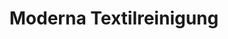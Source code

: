 ---
title: "Moderna Textilreinigung"
url: /oldenburg-in-holstein/moderna-textilreinigung-grosse-schmuetzstrasse/
shop: Wäscherei
---